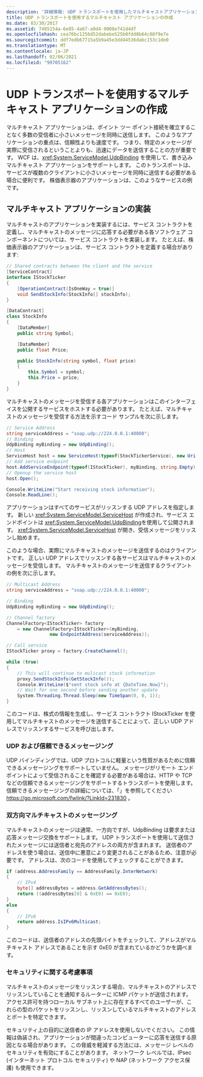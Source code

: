 ```yaml
---
description: '詳細情報: UDP トランスポートを使用したマルチキャストアプリケーションの作成'
title: UDP トランスポートを使用するマルチキャスト アプリケーションの作成
ms.date: 03/30/2017
ms.assetid: 7485154a-6e85-4a67-a9d4-9008e741d4df
ms.openlocfilehash: cea76bc1256d52dabebe525b0fdd8b64c08f9e7e
ms.sourcegitcommit: ddf7edb67715a5b9a45e3dd44536dabc153c1de0
ms.translationtype: MT
ms.contentlocale: ja-JP
ms.lasthandoff: 02/06/2021
ms.locfileid: "99705162"
---
```

# <a name="creating-multicasting-applications-using-the-udp-transport"></a>UDP トランスポートを使用するマルチキャスト アプリケーションの作成

マルチキャスト アプリケーションは、ポイント ツー ポイント接続を確立することなく多数の受信者に小さいメッセージを同時に送信します。 このようなアプリケーションの重点は、信頼性よりも速度です。 つまり、特定のメッセージが実際に受信されるということよりも、迅速にデータを送信することの方が重要です。 WCF は、<xref:System.ServiceModel.UdpBinding> を使用して、書き込みマルチキャスト アプリケーションをサポートします。 このトランスポートは、サービスが複数のクライアントに小さいメッセージを同時に送信する必要がある場合に便利です。 株価表示器のアプリケーションは、このようなサービスの例です。  
  
## <a name="implementing-a-multicast-application"></a>マルチキャスト アプリケーションの実装  

 マルチキャストのアプリケーションを実装するには、サービス コントラクトを定義し、マルチキャストのメッセージに応答する必要がある各ソフトウェア コンポーネントについては、サービス コントラクトを実装します。 たとえば、株価表示器のアプリケーションは、サービス コントラクトを定義する場合があります:  
  
```csharp
// Shared contracts between the client and the service  
[ServiceContract]
interface IStockTicker
{
    [OperationContract(IsOneWay = true)]
    void SendStockInfo(StockInfo[] stockInfo);
}

[DataContract]
class StockInfo
{
    [DataMember]
    public string Symbol;

    [DataMember]
    public float Price;

    public StockInfo(string symbol, float price)
    {
        this.Symbol = symbol;
        this.Price = price;
    }
}
```  
  
 マルチキャストのメッセージを受信する各アプリケーションはこのインターフェイスを公開するサービスをホストする必要があります。  たとえば、マルチキャストのメッセージを受信する方法を示すコード サンプルを次に示します。  
  
```csharp
// Service Address
string serviceAddress = "soap.udp://224.0.0.1:40000";
// Binding
UdpBinding myBinding = new UdpBinding();
// Host
ServiceHost host = new ServiceHost(typeof(StockTickerService), new Uri(serviceAddress));
// Add service endpoint
host.AddServiceEndpoint(typeof(IStockTicker), myBinding, string.Empty);
// Openup the service host
host.Open();

Console.WriteLine("Start receiving stock information");
Console.ReadLine();
```  
  
 アプリケーションはすべてのサービスがリッスンする UDP アドレスを指定します。 新しい <xref:System.ServiceModel.ServiceHost> が作成され、サービス エンドポイントは <xref:System.ServiceModel.UdpBinding>を使用して公開されます。 <xref:System.ServiceModel.ServiceHost> が開き、受信メッセージをリッスンし始めます。  
  
 このような場合、実際にマルチキャストのメッセージを送信するのはクライアントです。 正しい UDP アドレスでリッスンする各サービスはマルチキャストのメッセージを受信します。 マルチキャストのメッセージを送信するクライアントの例を次に示します。  
  
```csharp
// Multicast Address
string serviceAddress = "soap.udp://224.0.0.1:40000";

// Binding
UdpBinding myBinding = new UdpBinding();

// Channel factory
ChannelFactory<IStockTicker> factory
    = new ChannelFactory<IStockTicker>(myBinding,
                new EndpointAddress(serviceAddress));

// Call service
IStockTicker proxy = factory.CreateChannel();

while (true)
{
    // This will continue to mulicast stock information
    proxy.SendStockInfo(GetStockInfo());
    Console.WriteLine($"sent stock info at {DateTime.Now}");
    // Wait for one second before sending another update
    System.Threading.Thread.Sleep(new TimeSpan(0, 0, 1));
}
```  
  
 このコードは、株式の情報を生成し、サービス コントラクト IStockTicker を使用してマルチキャストのメッセージを送信することによって、正しい UDP アドレスでリッスンするサービスを呼び出します。  
  
### <a name="udp-and-reliable-messaging"></a>UDP および信頼できるメッセージング  

  UDP バインディングでは、UDP プロトコルに軽量という性質があるために信頼できるメッセージングをサポートしていません。 メッセージがリモート エンドポイントによって受信されることを確認する必要がある場合は、HTTP や TCP などの信頼できるメッセージングをサポートするトランスポートを使用します。 信頼できるメッセージングの詳細については、「」を参照してください <https://go.microsoft.com/fwlink/?LinkId=231830> 。  
  
### <a name="two-way-multicast-messaging"></a>双方向マルチキャストのメッセージング  

 マルチキャストのメッセージは通常、一方向ですが、UdpBinding は要求または応答メッセージ交換をサポートします。 UDP トランスポートを使用して送信されたメッセージには送信者と宛先のアドレスの両方が含まれます。 送信者のアドレスを使う場合は、送信中に悪意により変更されることがあるため、注意が必要です。  アドレスは、次のコードを使用してチェックすることができます。  
  
```csharp
if (address.AddressFamily == AddressFamily.InterNetwork)
{
    // IPv4
    byte[] addressBytes = address.GetAddressBytes();
    return ((addressBytes[0] & 0xE0) == 0xE0);
}
else
{
    // IPv6
    return address.IsIPv6Multicast;
}
```  
  
 このコードは、送信者のアドレスの先頭バイトをチェックして、アドレスがマルチキャスト アドレスであることを示す 0xE0 が含まれているかどうかを調べます。  
  
### <a name="security-considerations"></a>セキュリティに関する考慮事項  

 マルチキャストのメッセージをリッスンする場合、マルチキャストのアドレスでリッスンしていることを通知するルーターに ICMP パケットが送信されます。 アクセス許可を持つローカル サブネット上に存在するすべてのユーザーが、これらの型のパケットをリッスンし、リッスンしているマルチキャストのアドレスとポートを特定できます。  
  
 セキュリティ上の目的に送信者の IP アドレスを使用しないでください。 この情報は偽装され、アプリケーションが間違ったコンピューターに応答を送信する原因となる場合があります。 この脅威を軽減する方法には、メッセージ レベルのセキュリティを有効にすることがあります。 ネットワーク レベルでは、IPsec (インターネット プロトコル セキュリティ) や NAP (ネットワーク アクセス保護) も使用できます。

